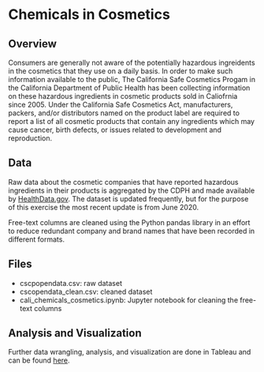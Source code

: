 # Chemicals in Cosmetics
## Overview
Consumers are generally not aware of the potentially hazardous ingreidents in the cosmetics that they use on a daily basis. In order to make such information available to the public, The California Safe Cosmetics Progam in the California Department of Public Health has been collecting information on these hazardous ingredients in cosmetic products sold in Caliofrnia since 2005. Under the California Safe Cosmetics Act, manufacturers, packers, and/or distributors named on the product label are required to report a list of all cosmetic products that contain any ingredients which may cause cancer, birth defects, or issues related to development and reproduction. 

## Data
Raw data about the cosmetic companies that have reported hazardous ingredients in their products is aggregated by the CDPH and made available by [HealthData.gov](https://healthdata.gov/dataset/chemicals-cosmetics). The dataset is updated frequently, but for the purpose of this exercise the most recent update is from June 2020.

Free-text columns are cleaned using the Python pandas library in an effort to reduce redundant company and brand names that have been recorded in different formats. 

## Files
- cscpopendata.csv: raw dataset
- cscopendata_clean.csv: cleaned dataset
- cali_chemicals_cosmetics.ipynb: Jupyter notebook for cleaning the free-text columns

## Analysis and Visualization
Further data wrangling, analysis, and visualization are done in Tableau and can be found [here](https://public.tableau.com/views/ChemicalsinCosmetics_15953635587470/Dashboard1?:language=en&:display_count=y&publish=yes&:origin=viz_share_link).
